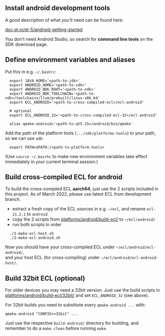 Install android development tools
---------------------------------

A good description of what you'll need can be found here:

[doc.qt.io/qt-5/android-getting-started](https://doc.qt.io/qt-5/android-getting-started.html)

You don't need Android Studio, so search for **command line tools** on the SDK
download page.



Define environment variables and aliases
----------------------------------------

Put this in e.g. `~/.bashrc`:
```
  export JAVA_HOME='<path-to-jdk>'
  export ANDROID_HOME='<path-to-sdk>'
  export ANDROID_NDK_ROOT='<path-to-ndk>'
  export ANDROID_NDK_TOOLCHAIN='<path-to-ndk>/toolchains/llvm/prebuilt/linux-x86_64'
  export ECL_ANDROID='<path-to-cross-compiled-ecl>/ecl-android'

  # optional
  export ECL_ANDROID_32='<path-to-cross-compiled-ecl-32>/ecl-android'

  alias qmake-android='<path-to-qt5.15>/android/bin/qmake'
```
Add the path of the platform tools (`.../sdk/platforms-tools`) to your path, so
we can use `adb`:
```
  export PATH=$PATH:/<path-to-platform-tools>
```

(Use `source ~/.basrhc` to make new environment variables take effect
immediately in your current terminal session.)



Build cross-compiled ECL for android
------------------------------------

To build the cross-compiled ECL **aarch64**, just use the 2 scripts included in
this project. As of March 2022, please use latest ECL from development branch.

* extract a fresh copy of the ECL sources in e.g. `~/ecl`, and rename
  `ecl-21.2.1` to `android`
* copy the 2 scripts from [platforms/android/build-ecl/](platforms/android/build-ecl/)
  to `~/ecl/android/`
* run both scripts in order
```
  ./1-make-ecl-host.sh
  ./2-make-ecl-android.sh
```
Now you should have your cross-compiled ECL under `~/ecl/android/ecl-android/`,  
and your host ECL (for cross-compiling) under `~/ecl/android/ecl-android-host/`.



Build 32bit ECL (optional)
--------------------------

For older devices you may need a 32bit version. Just use the build scripts in
[platforms/android/build-ecl/32bit/](platforms/android/build-ecl/32bit/) and
set `ECL_ANDROID_32` (see above).

For 32bit builds you need to substitute every `qmake-android ...` with:
```
qmake-android "CONFIG+=32bit" ...
```
Just use the respective `build-android/` directory for building, and remember
to do a `make clean` before running `make`.
